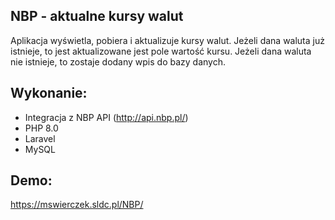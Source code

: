
## NBP - aktualne kursy walut

Aplikacja wyświetla, pobiera i aktualizuje kursy walut. Jeżeli dana waluta już istnieje, to jest aktualizowane jest pole wartość kursu. Jeżeli dana waluta nie istnieje, to zostaje dodany wpis do bazy danych.

## Wykonanie:
- Integracja z NBP API (http://api.nbp.pl/)
- PHP 8.0
- Laravel
- MySQL

## Demo:
https://mswierczek.sldc.pl/NBP/
